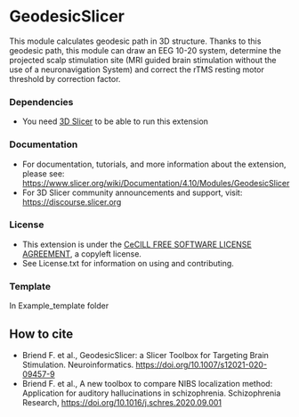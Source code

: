 # GeodesicSlicer
This module calculates geodesic path in 3D structure. Thanks to this geodesic path, this module can draw an EEG 10-20 system, determine the projected scalp stimulation site (MRI guided brain stimulation without the use of a neuronavigation System) and correct the rTMS resting motor threshold by correction factor. 

### Dependencies 
- You need [3D Slicer](https://download.slicer.org/) to be able to run this extension

### Documentation
- For documentation, tutorials, and more information about the extension, please see: https://www.slicer.org/wiki/Documentation/4.10/Modules/GeodesicSlicer
- For 3D Slicer community announcements and support, visit: https://discourse.slicer.org

### License
- This extension is under the [CeCILL FREE SOFTWARE LICENSE AGREEMENT](http://www.cecill.info/licences/Licence_CeCILL_V2.1-en.html), a copyleft license.
- See License.txt for information on using and contributing.

### Template
In Example_template folder

## How to cite
- Briend F. et al., GeodesicSlicer: a Slicer Toolbox for Targeting Brain Stimulation. Neuroinformatics. https://doi.org/10.1007/s12021-020-09457-9
- Briend F. et al., A new toolbox to compare NIBS localization method: Application for auditory hallucinations in schizophrenia. Schizophrenia Research, https://doi.org/10.1016/j.schres.2020.09.001
